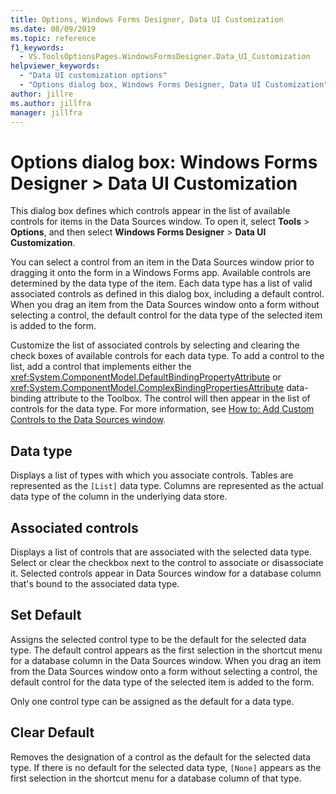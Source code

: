 ```yaml
---
title: Options, Windows Forms Designer, Data UI Customization
ms.date: 08/09/2019
ms.topic: reference
f1_keywords:
  - VS.ToolsOptionsPages.WindowsFormsDesigner.Data_UI_Customization
helpviewer_keywords:
  - "Data UI customization options"
  - "Options dialog box, Windows Forms Designer, Data UI Customization"
author: jillre
ms.author: jillfra
manager: jillfra
---
```

# Options dialog box: Windows Forms Designer > Data UI Customization

This dialog box defines which controls appear in the list of available controls for items in the Data Sources window. To open it, select **Tools** > **Options**, and then select **Windows Forms Designer** > **Data UI Customization**.

You can select a control from an item in the Data Sources window prior to dragging it onto the form in a Windows Forms app. Available controls are determined by the data type of the item. Each data type has a list of valid associated controls as defined in this dialog box, including a default control. When you drag an item from the Data Sources window onto a form without selecting a control, the default control for the data type of the selected item is added to the form.

Customize the list of associated controls by selecting and clearing the check boxes of available controls for each data type. To add a control to the list, add a control that implements either the <xref:System.ComponentModel.DefaultBindingPropertyAttribute> or <xref:System.ComponentModel.ComplexBindingPropertiesAttribute> data-binding attribute to the Toolbox. The control will then appear in the list of controls for the data type. For more information, see [How to: Add Custom Controls to the Data Sources window](../..//data-tools/add-custom-controls-to-the-data-sources-window.md).

## Data type

Displays a list of types with which you associate controls. Tables are represented as the `[List]` data type. Columns are represented as the actual data type of the column in the underlying data store.

## Associated controls

Displays a list of controls that are associated with the selected data type. Select or clear the checkbox next to the control to associate or disassociate it. Selected controls appear in Data Sources window for a database column that's bound to the associated data type.

## Set Default

Assigns the selected control type to be the default for the selected data type. The default control appears as the first selection in the shortcut menu for a database column in the Data Sources window. When you drag an item from the Data Sources window onto a form without selecting a control, the default control for the data type of the selected item is added to the form.

Only one control type can be assigned as the default for a data type.

## Clear Default

Removes the designation of a control as the default for the selected data type. If there is no default for the selected data type, `[None]` appears as the first selection in the shortcut menu for a database column of that type.